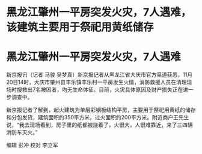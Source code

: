 # 黑龙江肇州一平房突发火灾，7人遇难，该建筑主要用于祭祀用黄纸储存

# 黑龙江肇州一平房突发火灾，7人遇难

新京报讯（记者 马骏
吴梦真）新京报记者从黑龙江省大庆市官方渠道获悉，11月20日14时，大庆市肇州县丰乐镇丰乐村一平房发生火情，消防救援人员在清理现场时搜救出7名被困者，均无生命体征。目前，火灾具体原因及财产损失正在进一步调查中。

新京报记者了解到，起火建筑为单层彩钢板结构平房，主要用于祭祀用黄纸的储存和分包发货，建筑面积约350平方米，过火面积约200平方米。附近商户王先生说，“我去现场看到，房子里的纸都被烧着了，火很大，人很难靠近，来了三四辆消防车灭火。”

编辑 彭冲 校对 李立军


